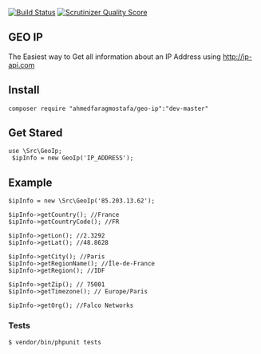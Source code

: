 [![Build Status](https://travis-ci.org/ahmedfaragmostafa/geoIp.svg?branch=master)](https://travis-ci.org/ahmedfaragmostafa/geoIp) [![Scrutinizer Quality Score](https://scrutinizer-ci.com/g/ahmedfaragmostafa/geoIp/badges/quality-score.png?b=master)](https://scrutinizer-ci.com/g/ahmedfaragmostafa/geoIp/)

## GEO IP 

The Easiest way to Get all information about an IP Address using http://ip-api.com

## Install 
```
composer require "ahmedfaragmostafa/geo-ip":"dev-master"
```

## Get Stared
```
use \Src\GeoIp;
 $ipInfo = new GeoIp('IP_ADDRESS'); 
```

## Example 
```
$ipInfo = new \Src\GeoIp('85.203.13.62');

$ipInfo->getCountry(); //France
$ipInfo->getCountryCode(); //FR

$ipInfo->getLon(); //2.3292
$ipInfo->getLat(); //48.8628

$ipInfo->getCity(); //Paris
$ipInfo->getRegionName(); //Île-de-France
$ipInfo->getRegion(); //IDF

$ipInfo->getZip(); // 75001
$ipInfo->getTimezone(); // Europe/Paris

$ipInfo->getOrg(); //Falco Networks
```



### Tests
    $ vendor/bin/phpunit tests
